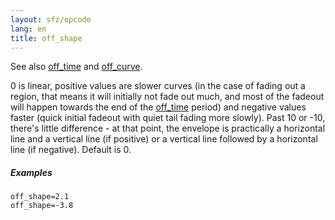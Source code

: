 ```yaml
---
layout: sfz/opcode
lang: en
title: off_shape
---
```

See also [off_time](off_time) and [off_curve](off_curve).

0 is linear, positive values are slower curves
(in the case of fading out a region, that means it will initially not fade out
much, and most of the fadeout will happen towards the end of the [off_time](off_time)
period) and negative values faster (quick initial fadeout with quiet tail fading
more slowly). Past 10 or -10, there's little difference - at that point,
the envelope is practically a horizontal line and a vertical line (if positive)
or a vertical line followed by a horizontal line (if negative). Default is 0.

##### Examples

```
off_shape=2.1
off_shape=-3.8
```
